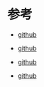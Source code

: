 # 参考

- [github](https://github.com/leehuoche/WebNotes/blob/a02f9130f063942e6862e71aa37c5758ec7add22/leetcode/solution100.md#26-%E5%88%A0%E9%99%A4%E6%9C%89%E5%BA%8F%E6%95%B0%E7%BB%84%E4%B8%AD%E7%9A%84%E9%87%8D%E5%A4%8D%E9%A1%B9)
- [github](https://github1s.com/course-dasheng/fe-algorithm/)

- [github](https://github.com/FrankKai/leetcode-js)

- [github](https://github.com/zhoukuansky/leetcode/tree/dafd38243376d6b4c732f84079a20d94bfcc7838/leetcode)